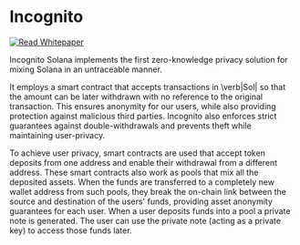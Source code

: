 # Incognito

[![Read Whitepaper](https://img.shields.io/badge/-Whitepaper-blue?style=plastic&logo=book&logoColor=white&link=https://github.com/IncognitoSolana/Incognito/blob/main/Incognito_Whitepaper.pdf)](https://github.com/IncognitoSolana/Incognito/blob/main/Incognito_Whitepaper.pdf)

Incognito Solana implements the first zero-knowledge privacy solution for mixing Solana in an untraceable manner.

It employs a smart contract that accepts transactions in \verb|Sol| so that the amount can be later withdrawn with no reference to the original transaction. This ensures anonymity for our users, while also providing protection against malicious third parties. Incognito also enforces strict guarantees against double-withdrawals and prevents theft while maintaining user-privacy.

To achieve user privacy, smart contracts are used that accept token deposits from one address and enable their withdrawal from a different address. These smart contracts also work as pools that mix all the deposited assets. When the funds are transferred to a completely new wallet address from such pools, they break the on-chain link between the source and destination of the users' funds, providing asset anonymity guarantees for each user. When a user deposits funds into a pool a private note is generated. The user can use the private note (acting as a private key) to access those funds later.

